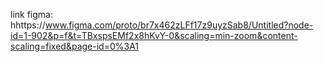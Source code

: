 link figma: hhttps://www.figma.com/proto/br7x462zLFf17z9uyzSab8/Untitled?node-id=1-902&p=f&t=TBxspsEMf2x8hKvY-0&scaling=min-zoom&content-scaling=fixed&page-id=0%3A1
